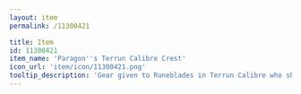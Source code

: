 ```yaml
---
layout: item
permalink: /11300421

title: Item
id: 11300421
item_name: 'Paragon''s Terrun Calibre Crest'
icon_url: 'item/icon/11300421.png'
tooltip_description: 'Gear given to Runeblades in Terrun Calibre who show superior skill in both magic and swordsmanship.'
---
```

